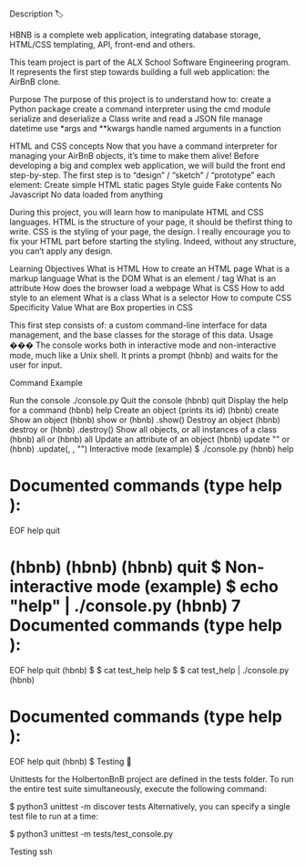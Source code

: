 
Description 🏷️

HBNB is a complete web application, integrating database storage, HTML/CSS templating, API, front-end and others.

This team project is part of the ALX School Software Engineering program.
It represents the first step towards building a full web application: the AirBnB clone.

Purpose
The purpose of this project is to understand how to:
create a Python package
create a command interpreter using the cmd module
serialize and deserialize a Class
write and read a JSON file
manage datetime
use *args and **kwargs
handle named arguments in a function

HTML and CSS concepts
Now that you have a command interpreter for managing your AirBnB objects, it’s time to make them alive!
Before developing a big and complex web application, we will build the front end step-by-step.
The first step is to “design” / “sketch” / “prototype” each element:
Create simple HTML static pages
Style guide
Fake contents
No Javascript
No data loaded from anything

During this project, you will learn how to manipulate HTML and CSS languages. HTML is the structure of your page, it should be thefirst thing to write. CSS is the styling of your page, the design. I really encourage you to fix your HTML part before starting the styling. Indeed, without any structure, you can’t apply any design.

Learning Objectives
What is HTML
How to create an HTML page
What is a markup language
What is the DOM
What is an element / tag
What is an attribute
How does the browser load a webpage
What is CSS
How to add style to an element
What is a class
What is a selector
How to compute CSS Specificity Value
What are Box properties in CSS

This first step consists of:
a custom command-line interface for data management,
and the base classes for the storage of this data.
Usage ���
The console works both in interactive mode and non-interactive mode, much like a Unix shell. It prints a prompt (hbnb) and waits for the user for input.

Command	Example

Run the console	./console.py
Quit the console	(hbnb) quit
Display the help for a command	(hbnb) help <command>
Create an object (prints its id)	(hbnb) create <class>
Show an object	(hbnb) show <class> <id> or (hbnb) <class>.show(<id>)
Destroy an object	(hbnb) destroy <class> <id> or (hbnb) <class>.destroy(<id>)
Show all objects, or all instances of a class	(hbnb) all or (hbnb) all <class>
Update an attribute of an object	(hbnb) update <class> <id> <attribute name> "<attribute value>" or (hbnb) <class>.update(<id>, <attribute name>, "<attribute value>")
Interactive mode (example)
$ ./console.py
(hbnb) help

Documented commands (type help <topic>):
========================================
EOF  help  quit

(hbnb)
(hbnb)
(hbnb) quit
$
Non-interactive mode (example)
$ echo "help" | ./console.py
(hbnb)
7
Documented commands (type help <topic>):
========================================
EOF  help  quit
(hbnb)
$
$ cat test_help
help
$
$ cat test_help | ./console.py
(hbnb)

Documented commands (type help <topic>):
========================================
EOF  help  quit
(hbnb)
$
Testing 📏

Unittests for the HolbertonBnB project are defined in the tests folder. To run the entire test suite simultaneously, execute the following command:

$ python3 unittest -m discover tests
Alternatively, you can specify a single test file to run at a time:

$ python3 unittest -m tests/test_console.py

Testing ssh
